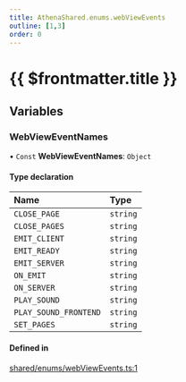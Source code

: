 ```yaml
---
title: AthenaShared.enums.webViewEvents
outline: [1,3]
order: 0
---
```


# {{ $frontmatter.title }}


## Variables

### WebViewEventNames

• `Const` **WebViewEventNames**: `Object`

#### Type declaration

| Name | Type |
| :------ | :------ |
| `CLOSE_PAGE` | `string` |
| `CLOSE_PAGES` | `string` |
| `EMIT_CLIENT` | `string` |
| `EMIT_READY` | `string` |
| `EMIT_SERVER` | `string` |
| `ON_EMIT` | `string` |
| `ON_SERVER` | `string` |
| `PLAY_SOUND` | `string` |
| `PLAY_SOUND_FRONTEND` | `string` |
| `SET_PAGES` | `string` |

#### Defined in

[shared/enums/webViewEvents.ts:1](https://github.com/Stuyk/altv-athena/blob/f69c9e6/src/core/shared/enums/webViewEvents.ts#L1)
